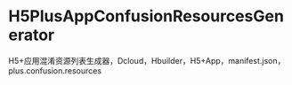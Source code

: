 # H5PlusAppConfusionResourcesGenerator
H5+应用混淆资源列表生成器，Dcloud，Hbuilder，H5+App，manifest.json，plus.confusion.resources
